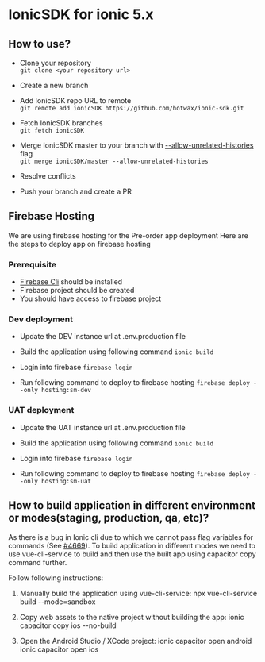 # IonicSDK for ionic 5.x

## How to use?

- Clone your repository  
`git clone <your repository url>`

- Create a new branch
- Add IonicSDK repo URL to remote  
`git remote add ionicSDK https://github.com/hotwax/ionic-sdk.git`

- Fetch IonicSDK branches  
`git fetch ionicSDK`

- Merge IonicSDK master to your branch with [--allow-unrelated-histories](https://git-scm.com/docs/git-merge#Documentation/git-merge.txt---allow-unrelated-histories) flag  
`git merge ionicSDK/master --allow-unrelated-histories`

- Resolve conflicts  
- Push your branch and create a PR

## Firebase Hosting

We are using firebase hosting for the Pre-order app deployment
Here are the steps to deploy app on firebase hosting

### Prerequisite
- [Firebase Cli](https://firebase.google.com/docs/cli) should be installed 
- Firebase project should be created
- You should have access to firebase project

### Dev deployment 
- Update the DEV instance url at .env.production file

- Build the application using following command
`ionic build`

- Login into firebase 
`firebase login`

- Run following command to deploy to firebase hosting
`firebase deploy --only hosting:sm-dev`


### UAT deployment 
- Update the UAT instance url at .env.production file

- Build the application using following command
`ionic build`

- Login into firebase 
`firebase login`

- Run following command to deploy to firebase hosting
`firebase deploy --only hosting:sm-uat`


## How to build application in different environment or modes(staging, production, qa, etc)?
As there is a bug in Ionic cli due to which we cannot pass flag variables for commands (See [#4669](https://github.com/ionic-team/ionic-cli/issues/4642)). To build application in different modes we need to use vue-cli-service to build and then use the built app using capacitor copy command further. 

Follow following instructions:
1. Manually build the application using vue-cli-service:
npx vue-cli-service build --mode=sandbox

2. Copy web assets to the native project without building the app:
ionic capacitor copy ios --no-build

3. Open the Android Studio / XCode project:
ionic capacitor open android   
ionic capacitor open ios
